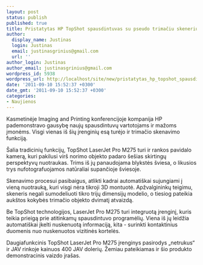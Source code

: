 ```yaml
---
layout: post
status: publish
published: true
title: Pristatytas HP TopShot spausdintuvas su pseudo trimačiu skeneriu
author:
  display_name: Justinas
  login: Justinas
  email: justinasgrinius@gmail.com
  url: ''
author_login: Justinas
author_email: justinasgrinius@gmail.com
wordpress_id: 5938
wordpress_url: http://localhost/site/new/pristatytas_hp_topshot_spausdintuvas_su_pseudo_trimaciu_skeneriu/
date: '2011-09-10 15:52:37 +0300'
date_gmt: '2011-09-10 15:52:37 +0300'
categories:
- Naujienos
---
```

<p>Kasmetinėje Imaging and Printing konferencijoje kompanija HP pademonstravo gausybę naujų spausdintuvų vartotojams ir mažoms įmonėms. Visgi vienas iš šių įrenginių esą turėjo ir trimačio skenavimo funkciją.</p>
<p>Šalia tradicinių funkcijų, TopShot LaserJet Pro M275 turi ir rankos pavidalo kamerą, kuri pakilusi virš norimo objekto padaro šešias skirtingų perspektyvų nuotraukas. Trims iš jų panaudojama blykstės šviesa, o likusios trys nufotografuojamos natūraliai supančioje šviesoje.</p>
<p>Skenavimo procesui pasibaigus, atlikti kadrai automatiškai sujungiami į vieną nuotrauką, kuri visgi nėra tikroji 3D montuotė. Apžvalgininkų teigimu, skeneris negali sumodeliuoti tikro trijų dimensijų modelio, o tiesiog pateikia aukštos kokybės trimačio objekto dvimatį atvaizdą.</p>
<p>Be TopShot technologijos, LaserJet Pro M275 turi integruotą įrenginį, kuris teikia prieigą prie atitinkamų spausdintuvo programėlių. Viena iš jų leidžia automatiškai įkelti nuskenuotą informaciją, kita - surinkti kontaktinius duomenis nuo nuskenuotos vizitinės kortelės.</p>
<p>Daugiafunkcinis TopShot LaserJet Pro M275 įrenginys pasirodys „netrukus“ ir JAV rinkoje kainuos 400 JAV dolerių. Žemiau pateikiamas ir šio produkto demonstracinis vaizdo įrašas.</p>
<p><object width="500" height="311"><param name="movie" value="http://www.youtube.com/v/gRm44FZNaso?version=3&amp;hl=lt_LT"></param><param name="allowFullScreen" value="true"></param><param name="allowscriptaccess" value="always"></param><embed src="http://www.youtube.com/v/gRm44FZNaso?version=3&amp;hl=lt_LT" type="application/x-shockwave-flash" width="500" height="311" allowscriptaccess="always" allowfullscreen="true"></embed></object><br /></p>
